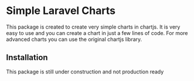 # Simple Laravel Charts
This package is created to create very simple charts in chartjs. It is very easy to use and you can create a chart in just a few lines of code. For more advanced charts you can use the original chartjs library.

## Installation
This package is still under construction and not production ready
